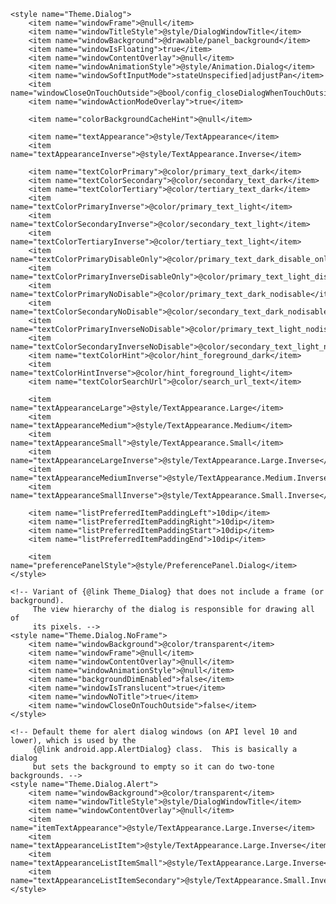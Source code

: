     <style name="Theme.Dialog">
        <item name="windowFrame">@null</item>
        <item name="windowTitleStyle">@style/DialogWindowTitle</item>
        <item name="windowBackground">@drawable/panel_background</item>
        <item name="windowIsFloating">true</item>
        <item name="windowContentOverlay">@null</item>
        <item name="windowAnimationStyle">@style/Animation.Dialog</item>
        <item name="windowSoftInputMode">stateUnspecified|adjustPan</item>
        <item name="windowCloseOnTouchOutside">@bool/config_closeDialogWhenTouchOutside</item>
        <item name="windowActionModeOverlay">true</item>
    
        <item name="colorBackgroundCacheHint">@null</item>
    
        <item name="textAppearance">@style/TextAppearance</item>
        <item name="textAppearanceInverse">@style/TextAppearance.Inverse</item>
    
        <item name="textColorPrimary">@color/primary_text_dark</item>
        <item name="textColorSecondary">@color/secondary_text_dark</item>
        <item name="textColorTertiary">@color/tertiary_text_dark</item>
        <item name="textColorPrimaryInverse">@color/primary_text_light</item>
        <item name="textColorSecondaryInverse">@color/secondary_text_light</item>
        <item name="textColorTertiaryInverse">@color/tertiary_text_light</item>
        <item name="textColorPrimaryDisableOnly">@color/primary_text_dark_disable_only</item>
        <item name="textColorPrimaryInverseDisableOnly">@color/primary_text_light_disable_only</item>
        <item name="textColorPrimaryNoDisable">@color/primary_text_dark_nodisable</item>
        <item name="textColorSecondaryNoDisable">@color/secondary_text_dark_nodisable</item>
        <item name="textColorPrimaryInverseNoDisable">@color/primary_text_light_nodisable</item>
        <item name="textColorSecondaryInverseNoDisable">@color/secondary_text_light_nodisable</item>
        <item name="textColorHint">@color/hint_foreground_dark</item>
        <item name="textColorHintInverse">@color/hint_foreground_light</item>
        <item name="textColorSearchUrl">@color/search_url_text</item>
    
        <item name="textAppearanceLarge">@style/TextAppearance.Large</item>
        <item name="textAppearanceMedium">@style/TextAppearance.Medium</item>
        <item name="textAppearanceSmall">@style/TextAppearance.Small</item>
        <item name="textAppearanceLargeInverse">@style/TextAppearance.Large.Inverse</item>
        <item name="textAppearanceMediumInverse">@style/TextAppearance.Medium.Inverse</item>
        <item name="textAppearanceSmallInverse">@style/TextAppearance.Small.Inverse</item>
    
        <item name="listPreferredItemPaddingLeft">10dip</item>
        <item name="listPreferredItemPaddingRight">10dip</item>
        <item name="listPreferredItemPaddingStart">10dip</item>
        <item name="listPreferredItemPaddingEnd">10dip</item>
    
        <item name="preferencePanelStyle">@style/PreferencePanel.Dialog</item>
    </style>
    
    <!-- Variant of {@link Theme_Dialog} that does not include a frame (or background).
         The view hierarchy of the dialog is responsible for drawing all of
         its pixels. -->
    <style name="Theme.Dialog.NoFrame">
        <item name="windowBackground">@color/transparent</item>
        <item name="windowFrame">@null</item>
        <item name="windowContentOverlay">@null</item>
        <item name="windowAnimationStyle">@null</item>
        <item name="backgroundDimEnabled">false</item>
        <item name="windowIsTranslucent">true</item>
        <item name="windowNoTitle">true</item>
        <item name="windowCloseOnTouchOutside">false</item>
    </style>
    
    <!-- Default theme for alert dialog windows (on API level 10 and lower), which is used by the
         {@link android.app.AlertDialog} class.  This is basically a dialog
         but sets the background to empty so it can do two-tone backgrounds. -->
    <style name="Theme.Dialog.Alert">
        <item name="windowBackground">@color/transparent</item>
        <item name="windowTitleStyle">@style/DialogWindowTitle</item>
        <item name="windowContentOverlay">@null</item>
        <item name="itemTextAppearance">@style/TextAppearance.Large.Inverse</item>
        <item name="textAppearanceListItem">@style/TextAppearance.Large.Inverse</item>
        <item name="textAppearanceListItemSmall">@style/TextAppearance.Large.Inverse</item>
        <item name="textAppearanceListItemSecondary">@style/TextAppearance.Small.Inverse</item>
    </style>